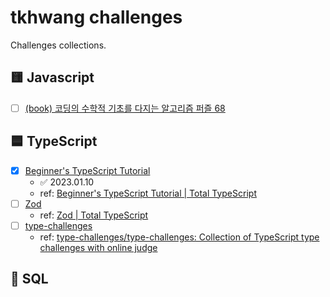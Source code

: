 # tkhwang challenges

Challenges collections.

## 🟨 Javascript

- [ ] [(book) 코딩의 수학적 기초를 다지는 알고리즘 퍼즐 68](./js/book-algorithm-puzzle-68/)

## 🟦 TypeScript

- [x] [Beginner's TypeScript Tutorial](./ts/beginners-typescript-tutorial/)
  - ✅ 2023.01.10
  - ref: [Beginner's TypeScript Tutorial | Total TypeScript](https://www.totaltypescript.com/tutorials/beginners-typescript)
- [ ] [Zod](./ts/zod-tutorial/)
  - ref: [Zod | Total TypeScript](https://www.totaltypescript.com/tutorials/zod)
- [ ] [type-challenges](./ts/type-challenges/)
  - ref: [type-challenges/type-challenges: Collection of TypeScript type challenges with online judge](https://github.com/type-challenges/type-challenges)

## 🥤 SQL
